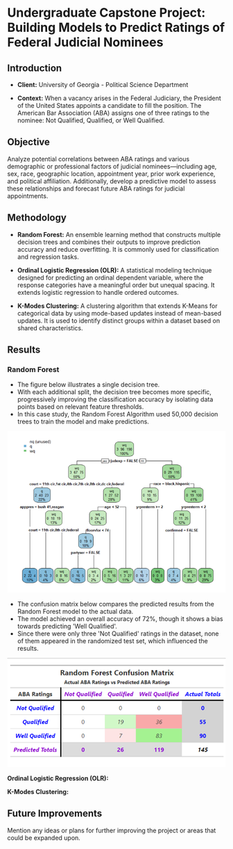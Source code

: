 # Undergraduate Capstone Project: Building Models to Predict Ratings of Federal Judicial Nominees

## Introduction
- **Client:** University of Georgia - Political Science Department

- **Context:** When a vacancy arises in the Federal Judiciary, the President of the United States appoints a candidate to fill the position. The American Bar Association (ABA) assigns one of three ratings to the nominee: Not Qualified, Qualified, or Well Qualified.


## Objective
Analyze potential correlations between ABA ratings and various demographic or professional factors of judicial nominees—including age, sex, race, geographic location, appointment year, prior work experience, and political affiliation. Additionally, develop a predictive model to assess these relationships and forecast future ABA ratings for judicial appointments.

## Methodology
- **Random Forest:** An ensemble learning method that constructs multiple decision trees and combines their outputs to improve prediction accuracy and reduce overfitting. It is commonly used for classification and regression tasks.

- **Ordinal Logistic Regression (OLR):** A statistical modeling technique designed for predicting an ordinal dependent variable, where the response categories have a meaningful order but unequal spacing. It extends logistic regression to handle ordered outcomes.

- **K-Modes Clustering:** A clustering algorithm that extends K-Means for categorical data by using mode-based updates instead of mean-based updates. It is used to identify distinct groups within a dataset based on shared characteristics.

## Results
### **Random Forest**
- The figure below illustrates a single decision tree.
- With each additional split, the decision tree becomes more specific, progressively improving the classification accuracy by isolating data points based on relevant feature thresholds.
- In this case study, the Random Forest Algorithm used 50,000 decision trees to train the model and make predictions.

<img src="assets/Picture1.png" alt="Figure 1" width="600">

- The confusion matrix below compares the predicted results from the Random Forest model to the actual data.
- The model achieved an overall accuracy of 72%, though it shows a bias towards predicting 'Well Qualified'.
- Since there were only three 'Not Qualified' ratings in the dataset, none of them appeared in the randomized test set, which influenced the results.

<img src="assets/Picture2.png" alt="Figure 1" width="600">

**Ordinal Logistic Regression (OLR):**

**K-Modes Clustering:**

## Future Improvements
Mention any ideas or plans for further improving the project or areas that could be expanded upon.
